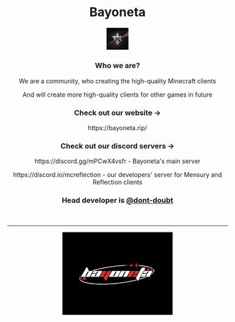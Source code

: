 <h1 align="center">Bayoneta</h1>
<p align="center">
  <img src="https://github.com/bayoneta-project/.github/blob/main/img2.png" style="width: 10%;" />
</p>

<h3 align="center">Who we are?</h3>
<p align="center">We are a community, who creating the high-quality Minecraft clients</p>
<p align="center">And will create more high-quality clients for other games in future</p>

<h3 align="center">Check out our website -></h3>
<p align="center">https://bayoneta.rip/</p>

<h3 align="center">Check out our discord servers -></h3>
<p align="center">https://discord.gg/mPCwX4vsfr - Bayoneta's main server</p>
<p align="center">https://discord.io/mcreflection - our developers' server for Mensury and Reflection clients</p>

<h3 align="center">Head developer is <a href="https://github.com/dont-doubt">@dont-doubt</a> </h3>

<br>
 
---

<p align="center">
  <img src="https://github.com/bayoneta-project/.github/blob/main/img1.png" style="width: 50%;" />
</p>
